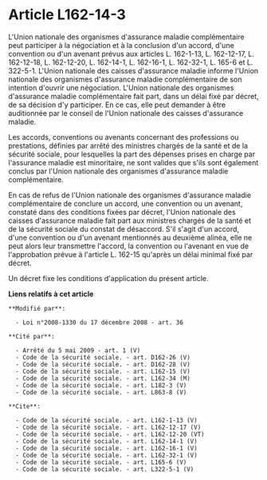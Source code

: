 # Article L162-14-3

L'Union nationale des organismes d'assurance maladie complémentaire peut participer à la négociation et à la conclusion d'un
accord, d'une convention ou d'un avenant prévus aux articles L. 162-1-13, L. 162-12-17, L. 162-12-18, L. 162-12-20, L.
162-14-1, L. 162-16-1, L. 162-32-1, L. 165-6 et L. 322-5-1. L'Union nationale des caisses d'assurance maladie informe l'Union
nationale des organismes d'assurance maladie complémentaire de son intention d'ouvrir une négociation. L'Union nationale des
organismes d'assurance maladie complémentaire fait part, dans un délai fixé par décret, de sa décision d'y participer. En ce
cas, elle peut demander à être auditionnée par le conseil de l'Union nationale des caisses d'assurance maladie. 

Les accords, conventions ou avenants concernant des professions ou prestations, définies par arrêté des ministres chargés de
la santé et de la sécurité sociale, pour lesquelles la part des dépenses prises en charge par l'assurance maladie est
minoritaire, ne sont valides que s'ils sont également conclus par l'Union nationale des organismes d'assurance maladie
complémentaire. 

En cas de refus de l'Union nationale des organismes d'assurance maladie complémentaire de conclure un accord, une convention
ou un avenant, constaté dans des conditions fixées par décret, l'Union nationale des caisses d'assurance maladie fait part
aux ministres chargés de la santé et de la sécurité sociale du constat de désaccord. S'il s'agit d'un accord, d'une
convention ou d'un avenant mentionnés au deuxième alinéa, elle ne peut alors leur transmettre l'accord, la convention ou
l'avenant en vue de l'approbation prévue à l'article L. 162-15 qu'après un délai minimal fixé par décret. 

Un décret fixe les conditions d'application du présent article.

**Liens relatifs à cet article**

	**Modifié par**:

	  - Loi n°2008-1330 du 17 décembre 2008 - art. 36

	**Cité par**:

	  - Arrêté du 5 mai 2009 - art. 1 (V)
	  - Code de la sécurité sociale. - art. D162-26 (V)
	  - Code de la sécurité sociale. - art. D162-28 (V)
	  - Code de la sécurité sociale. - art. L162-15 (V)
	  - Code de la sécurité sociale. - art. L162-34 (M)
	  - Code de la sécurité sociale. - art. L182-3 (V)
	  - Code de la sécurité sociale. - art. L863-8 (V)

	**Cite**:

	  - Code de la sécurité sociale. - art. L162-1-13 (V)
	  - Code de la sécurité sociale. - art. L162-12-17 (V)
	  - Code de la sécurité sociale. - art. L162-12-20 (VT)
	  - Code de la sécurité sociale. - art. L162-14-1 (V)
	  - Code de la sécurité sociale. - art. L162-16-1 (V)
	  - Code de la sécurité sociale. - art. L162-32-1 (V)
	  - Code de la sécurité sociale. - art. L165-6 (V)
	  - Code de la sécurité sociale. - art. L322-5-1 (V)

